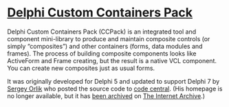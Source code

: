 [Delphi Custom Containers Pack](https://osdn.net/projects/ccpack)
=============================

Delphi Custom Containers Pack (CCPack) is an integrated tool and component mini-library to produce and maintain composite controls (or simply “composites”) and other containers (forms, data modules and frames). The process of building composite components looks like ActiveForm and Frame creating, but the result is a native VCL component. You can create new composites just as usual forms.

It was originally developed for Delphi 5 and updated to support Delphi 7 by [Sergey Orlik](http://cc.embarcadero.com/Author/654) who posted the source code to [code central](http://edn.embarcadero.com/search?q=ccpack&allsites=y&allwords=y&x=0&y=0). (His homepage is no longer available, but it has [been archived](https://web.archive.org/web/20030413205833/http://www.geocities.com:80/SiliconValley/Way/9006/) on [The Internet Archive](https://archive.org/).)
